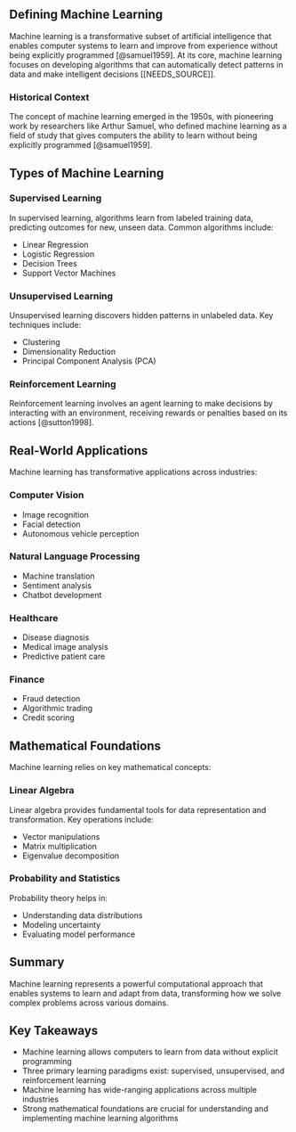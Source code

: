 ## Defining Machine Learning

Machine learning is a transformative subset of artificial intelligence that enables computer systems to learn and improve from experience without being explicitly programmed [@samuel1959]. At its core, machine learning focuses on developing algorithms that can automatically detect patterns in data and make intelligent decisions [[NEEDS_SOURCE]].

### Historical Context

The concept of machine learning emerged in the 1950s, with pioneering work by researchers like Arthur Samuel, who defined machine learning as a field of study that gives computers the ability to learn without being explicitly programmed [@samuel1959].

## Types of Machine Learning

### Supervised Learning
In supervised learning, algorithms learn from labeled training data, predicting outcomes for new, unseen data. Common algorithms include:
- Linear Regression
- Logistic Regression
- Decision Trees
- Support Vector Machines

### Unsupervised Learning
Unsupervised learning discovers hidden patterns in unlabeled data. Key techniques include:
- Clustering
- Dimensionality Reduction
- Principal Component Analysis (PCA)

### Reinforcement Learning
Reinforcement learning involves an agent learning to make decisions by interacting with an environment, receiving rewards or penalties based on its actions [@sutton1998].

## Real-World Applications

Machine learning has transformative applications across industries:

### Computer Vision
- Image recognition
- Facial detection
- Autonomous vehicle perception

### Natural Language Processing
- Machine translation
- Sentiment analysis
- Chatbot development

### Healthcare
- Disease diagnosis
- Medical image analysis
- Predictive patient care

### Finance
- Fraud detection
- Algorithmic trading
- Credit scoring

## Mathematical Foundations

Machine learning relies on key mathematical concepts:

### Linear Algebra
Linear algebra provides fundamental tools for data representation and transformation. Key operations include:
- Vector manipulations
- Matrix multiplication
- Eigenvalue decomposition

### Probability and Statistics
Probability theory helps in:
- Understanding data distributions
- Modeling uncertainty
- Evaluating model performance

## Summary

Machine learning represents a powerful computational approach that enables systems to learn and adapt from data, transforming how we solve complex problems across various domains.

## Key Takeaways
- Machine learning allows computers to learn from data without explicit programming
- Three primary learning paradigms exist: supervised, unsupervised, and reinforcement learning
- Machine learning has wide-ranging applications across multiple industries
- Strong mathematical foundations are crucial for understanding and implementing machine learning algorithms